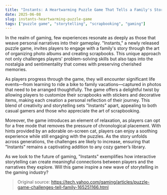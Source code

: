 ```yaml
---
title: "Instants: A Heartwarming Puzzle Game That Tells a Family's Story"
date: 2025-06-08
slug: instants-heartwarming-puzzle-game
tags: ["puzzle game", "storytelling", "scrapbooking", "gaming"]
---
```


In the realm of gaming, few experiences resonate as deeply as those that weave personal narratives into their gameplay. "Instants," a newly released puzzle game, invites players to engage with a family's story through the art of organizing photo albums and creating scrapbooks. This unique approach not only challenges players' problem-solving skills but also taps into the nostalgia and sentimentality that comes with preserving cherished memories.

As players progress through the game, they will encounter significant life events—from learning to ride a bike to family vacations—captured in photos that need to be arranged thoughtfully. The game offers a delightful twist by allowing players to customize their scrapbooks with stickers and decorative items, making each creation a personal reflection of their journey. This blend of creativity and storytelling sets "Instants" apart, appealing to both casual gamers and those who appreciate the art of scrapbooking.

Moreover, the game introduces an element of relaxation, as players can opt for a free mode that removes the pressure of chronological placement. With hints provided by an adorable on-screen cat, players can enjoy a soothing experience while still engaging with the puzzles. As the story unfolds across generations, the challenges are likely to increase, ensuring that "Instants" remains a captivating addition to any cozy gamer’s library.

As we look to the future of gaming, "Instants" exemplifies how interactive storytelling can create meaningful connections between players and the narratives they explore. Will this game inspire a new wave of storytelling in the gaming industry? 

> Original source: https://tech.yahoo.com/gaming/articles/puzzle-game-challenges-tell-family-165251166.html